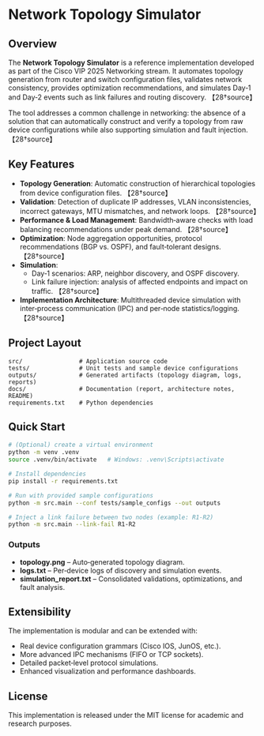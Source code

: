 # Network Topology Simulator

## Overview

The **Network Topology Simulator** is a reference implementation developed as part of the Cisco VIP 2025 Networking stream. 
It automates topology generation from router and switch configuration files, validates network consistency, provides 
optimization recommendations, and simulates Day‑1 and Day‑2 events such as link failures and routing discovery. 【28†source】

The tool addresses a common challenge in networking: the absence of a solution that can automatically construct and verify 
a topology from raw device configurations while also supporting simulation and fault injection. 【28†source】

## Key Features

- **Topology Generation**: Automatic construction of hierarchical topologies from device configuration files. 【28†source】  
- **Validation**: Detection of duplicate IP addresses, VLAN inconsistencies, incorrect gateways, MTU mismatches, and network loops. 【28†source】  
- **Performance & Load Management**: Bandwidth‑aware checks with load balancing recommendations under peak demand. 【28†source】  
- **Optimization**: Node aggregation opportunities, protocol recommendations (BGP vs. OSPF), and fault‑tolerant designs. 【28†source】  
- **Simulation**:  
  - Day‑1 scenarios: ARP, neighbor discovery, and OSPF discovery.  
  - Link failure injection: analysis of affected endpoints and impact on traffic. 【28†source】  
- **Implementation Architecture**: Multithreaded device simulation with inter‑process communication (IPC) and per‑node statistics/logging. 【28†source】  

## Project Layout

```
src/                # Application source code
tests/              # Unit tests and sample device configurations
outputs/            # Generated artifacts (topology diagram, logs, reports)
docs/               # Documentation (report, architecture notes, README)
requirements.txt    # Python dependencies
```

## Quick Start

```bash
# (Optional) create a virtual environment
python -m venv .venv
source .venv/bin/activate   # Windows: .venv\Scripts\activate

# Install dependencies
pip install -r requirements.txt

# Run with provided sample configurations
python -m src.main --conf tests/sample_configs --out outputs

# Inject a link failure between two nodes (example: R1-R2)
python -m src.main --link-fail R1-R2
```

### Outputs

- **topology.png** – Auto‑generated topology diagram.  
- **logs.txt** – Per‑device logs of discovery and simulation events.  
- **simulation_report.txt** – Consolidated validations, optimizations, and fault analysis.  

## Extensibility

The implementation is modular and can be extended with:  
- Real device configuration grammars (Cisco IOS, JunOS, etc.).  
- More advanced IPC mechanisms (FIFO or TCP sockets).  
- Detailed packet‑level protocol simulations.  
- Enhanced visualization and performance dashboards.  

## License

This implementation is released under the MIT license for academic and research purposes.
